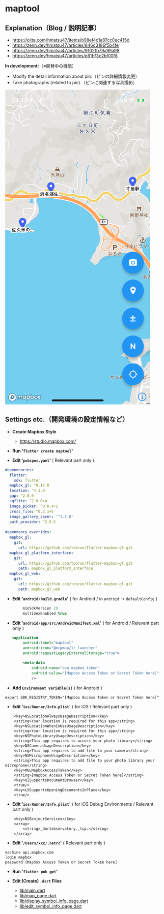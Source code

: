 # maptool

## Explanation（Blog / 説明記事）

 - https://qiita.com/hmatsu47/items/b98ef4c1a87cc0ec415d
 - https://zenn.dev/hmatsu47/articles/846c3186f5b4fe
 - https://zenn.dev/hmatsu47/articles/9102fb79a99a98
 - https://zenn.dev/hmatsu47/articles/e81bf3c2bf00f8

**In development:**（※開発中の機能）

 - Modify the detail information about pin.（ピンの詳細情報変更）
 - Take photographs (related to pin).（ピンに関連する写真撮影）

![画面例](map_image.png "画面例")

## Settings etc.（開発環境の設定情報など）

 - **Create Mapbox Style**

   - https://studio.mapbox.com/

 - **Run '`flutter create maptool`'**

 - **Edit '`pubspec.yaml`'** ( Relevant part only )

```yaml:pubspec.yaml
dependencies:
  flutter:
    sdk: flutter
  mapbox_gl: ^0.12.0
  location: ^4.3.0
  gap: ^2.0.0
  sqflite: ^2.0.0+4
  image_picker: ^0.8.4+2
  cross_file: ^0.3.1+5
  image_gallery_saver: '^1.7.0'
  path_provider: ^2.0.5

dependency_overrides:
  mapbox_gl:
    git:
      url: https://github.com/tobrun/flutter-mapbox-gl.git
  mapbox_gl_platform_interface:
    git:
      url: https://github.com/tobrun/flutter-mapbox-gl.git
      path: mapbox_gl_platform_interface
  mapbox_gl_web:
    git:
      url: https://github.com/tobrun/flutter-mapbox-gl.git
      path: mapbox_gl_web
```

 - **Edit '`android/build.gradle`'** ( for Android / in `android` -> `defaultConfig` )

```json:build.gradle
        minSdkVersion 20
        multiDexEnabled true
```

 - **Edit '`android/app/src/AndroidManifest.xml`'** ( for Android / Relevant part only )

```xml:AndroidManifest.xml
   <application
        android:label="maptool"
        android:icon="@mipmap/ic_launcher"
        android:requestLegacyExternalStorage="true">
```

```xml:AndroidManifest.xml
        <meta-data
            android:name="com.mapbox.token"
            android:value="[Mapbox Access Token or Secret Token here]"
            />
```

 - **Add `Environment Variable(s)`** ( for Android )

```sh:.zshrc
export SDK_REGISTRY_TOKEN="[Mapbox Access Token or Secret Token here]"
```

 - **Edit '`ios/Runner/Info.plist`'** ( for iOS / Relevant part only )

```xml:
	<key>NSLocationAlwaysUsageDescription</key>
	<string>Your location is required for this app</string>
	<key>NSLocationWhenInUseUsageDescription</key>
	<string>Your location is required for this app</string>
	<key>NSPhotoLibraryUsageDescription</key>
	<string>This app requires to access your photo library</string>
	<key>NSCameraUsageDescription</key>
	<string>This app requires to add file to your camera</string>
	<key>NSMicrophoneUsageDescription</key>
	<string>This app requires to add file to your photo library your microphone</string>
	<key>MGLMapboxAccessToken</key>
	<string>[Mapbox Access Token or Secret Token here]</string>
	<key>UISupportsDocumentBrowser</key>
	<true/>
	<key>LSSupportsOpeningDocumentsInPlace</key>
	<true/>
```

 - **Edit '`ios/Runner/Info.plist`'** ( for iOS Debug Environments / Relevant part only )

```xml:
	<key>NSBonjourServices</key>
	<array>
		<string>_dartobservatory._tcp.</string>
	</array>
```

 - **Edit '`/Users/xxx/.netrc`'** ( Relevant part only )

```sh:.netrc
machine api.mapbox.com
login mapbox
password [Mapbox Access Token or Secret Token here]
```

 - **Run '`flutter pub get`'**

 - **Edit (Create) `.dart` Files**

    - [lib/main.dart](lib/main.dart)
    - [lib/map_page.dart](lib/map_page.dart)
    - [lib/display_symbol_info_page.dart](lib/display_symbol_info_page.dart)
    - [lib/edit_symbol_info_page.dart](lib/edit_symbol_info_page.dart)

